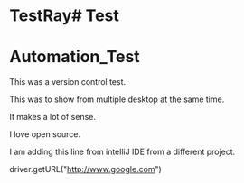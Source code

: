 # TestRay# Test
# Automation_Test

This was a version control test.

This was to show from multiple desktop at the same time.


It makes a lot of sense.

I love open source.


I am adding this line from intelliJ IDE from a different project.


driver.getURL("http://www.google.com")





